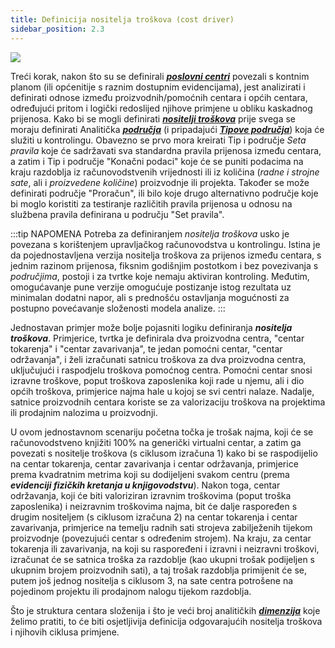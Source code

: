 ```yaml
---
title: Definicija nositelja troškova (cost driver)
sidebar_position: 2.3
---
```


![](/img/it-it/controlling/definition-logic.png)

Treći korak, nakon što su se definirali [***poslovni centri***](/docs/controlling/controlling-parametrization/controlling-specific-settings/cost-centers) povezali s kontnim planom (ili općenitije s raznim dostupnim evidencijama), jest analizirati i definirati odnose između proizvodnih/pomoćnih centara i općih centara, određujući pritom i logički redoslijed njihove primjene u obliku kaskadnog prijenosa.
Kako bi se mogli definirati [***nositelji troškova***](/docs/controlling/controlling-parametrization/controlling-specific-settings/cost-drivers) prije svega se moraju definirati Analitička [***područja***](/docs/controlling/controlling-parametrization/controlling-specific-settings/area-types-areas)  (i pripadajući [***Tipove područja***](/docs/controlling/controlling-parametrization/controlling-specific-settings/area-types-areas))  koja će služiti u kontrolingu. Obavezno se prvo mora kreirati Tip i područje *Seta pravila* koje će sadržavati sva standardna pravila prijenosa između centara, a zatim i Tip i područje "Konačni podaci" koje će se puniti podacima na kraju razdoblja iz računovodstvenih vrijednosti ili iz količina (*radne i strojne sate*, ali i *proizvedene količine*) proizvodnje ili projekta. Također se može definirati područje "Proračun", ili bilo koje drugo alternativno područje koje bi moglo koristiti za testiranje različitih pravila prijenosa u odnosu na službena pravila definirana u području "Set pravila".


:::tip NAPOMENA
Potreba za definiranjem *nositelja troškova* usko je povezana s korištenjem upravljačkog računovodstva u kontrolingu. Istina je da pojednostavljena verzija nositelja troškova za prijenos između centara, s jednim razinom prijenosa, fiksnim godišnjim postotkom i bez povezivanja s *područjima*, postoji i za tvrtke koje nemaju aktiviran kontroling. Međutim, omogućavanje pune verzije omogućuje postizanje istog rezultata uz minimalan dodatni napor, ali s prednošću ostavljanja mogućnosti za postupno povećavanje složenosti
modela analize.
:::

Jednostavan primjer može bolje pojasniti logiku definiranja ***nositelja troškova***.
Primjerice, tvrtka je definirala dva proizvodna centra, "centar tokarenja" i "centar zavarivanja", te jedan pomoćni centar, "centar održavanja", i želi izračunati satnicu troškova za dva proizvodna centra, uključujući i raspodjelu troškova pomoćnog centra. Pomoćni centar snosi izravne troškove, poput troškova zaposlenika koji rade u njemu, ali i dio općih troškova, primjerice najma hale u kojoj se svi centri nalaze. Nadalje, satnice proizvodnih centara koriste se za valorizaciju troškova na projektima ili prodajnim nalozima u proizvodnji.


U ovom jednostavnom scenariju početna točka je trošak najma, koji će se računovodstveno knjižiti 100% na generički virtualni centar, a zatim ga povezati s nositelje troškova (s ciklusom izračuna 1) kako bi se raspodijelio na centar tokarenja, centar zavarivanja i centar održavanja, primjerice prema kvadratnim metrima koji su dodijeljeni svakom centru (prema ***evidenciji fizičkih kretanja u knjigovodstvu***).
Nakon toga, centar održavanja, koji će biti valoriziran izravnim troškovima (poput troška zaposlenika) i neizravnim troškovima
najma, bit će dalje raspoređen s drugim nositeljem (s ciklusom izračuna 2) na centar tokarenja i centar zavarivanja, primjerice na temelju radnih sati strojeva zabilježenih tijekom proizvodnje (povezujući centar s određenim strojem). 
Na kraju, za centar tokarenja ili zavarivanja, na koji su raspoređeni i izravni i neizravni troškovi, izračunat će se satnica troška za razdoblje (kao ukupni trošak podijeljen s ukupnim brojem proizvodnih sati), a taj trošak razdoblja primijenit će se, putem još jednog nositelja s ciklusom 3, na sate centra potrošene na pojedinom projektu ili prodajnom nalogu tijekom razdoblja.


Što je struktura centara složenija i što je veći broj analitičkih [***dimenzija***](/docs/controlling/controlling-parametrization/controlling-specific-settings/dimension) koje želimo pratiti, to će biti osjetljivija definicija odgovarajućih nositelja troškova i njihovih ciklusa primjene.

